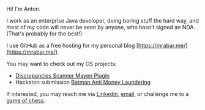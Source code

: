 Hi! I'm Anton. 

I work as an enterprise Java developer, doing boring stuff the hard way, and most of my code will never be seen by anyone, 
who hasn't signed an NDA. (That's probably for the best!)

I use GitHub as a free hosting for my personal blog [https://mrabar.me/](https://mrabar.me/)

You may want to check out my OS projects:
- [Discrepancies Scanner Maven Plugin](https://github.com/abar193/discanner-maven-plugin)
- Hackaton submission [Batman Anti Money Laundering](https://github.com/abar193/batman-aml)

If interested, you may reach me via [Linkedin](https://www.linkedin.com/in/mrabar/), 
[email](https://mrabar.me/pdf/anton_bardishev_cv.pdf),
or challenge me to a [game of chess](https://www.chess.com/member/verydumbai).
